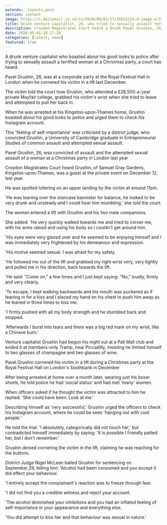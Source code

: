 ```yaml
---
extends: _layouts.post
section: content
image: https://i.dailymail.co.uk/1s/2020/09/01/17/32653324-0-image-a-5_1598978470131.jpg 
title: Drunk venture capitalist, 26, who tried to sexually assault terrified woman at Christmas party 
description: Croydon Magistrates Court heard a drunk Pavel Grushin, 26, cornered a terrified married woman in a lift during a Christmas party at the Royal Festival Hall in London last December. 
date: 2020-09-01-18-17-28 
categories: [latest, news] 
featured: true 
--- 
```

A drunk venture capitalist who boasted about his good looks to police after trying to sexually assault a terrified woman at a Christmas party, a court has heard.

Pavel Grushin, 26, was at a corporate party at the Royal Festival Hall in London when he cornered his victim in a lift last December.

The victim told the court how Grushin, who attended a £26,500-a-year private Mayfair college, grabbed his victim's wrist when she tried to leave and attempted to pull her back in.

When he was arrested at his Kingston-upon-Thames home, Grushin boasted about his good looks to police and urged them to check his Instagram account.   

This 'feeling of self-importance' was criticised by a district judge, who convicted Grushin, a University of Cambridge graduate in Entrepreneurial Studies of common assault and attempted sexual assault.

Pavel Grushin, 26, wsa convicted of assault and the attempted sexual assault of a woman at a Christmas party in London last year

Croydon Magistrates Court heard Grushin, of Samuel Gray Gardens, Kingston-upon-Thames, was a guest at the private event on December 12, last year.

He was spotted loitering on an upper landing by the victim at around 11pm.

'He was leaning over the staircase bannister for balance, he looked to be very drunk and unsteady and I could hear him mumbling,' she told the court.

The woman entered a lift with Grushin and his two male companions. 

She added: 'He very quickly walked towards me and tried to corner me, with his arms raised and using his body so I couldn't get around him.

'His eyes were very glazed over and he seemed to be enjoying himself and I was immediately very frightened by his demeanour and expression.

'His motive seemed sexual. I was afraid for my safety.

'He followed me out of the lift and grabbed my right wrist very, very tightly and pulled me in his direction, back towards the lift.

'He said: "Come on," a few times and I just kept saying: "No," loudly, firmly and very clearly.

'To escape, I kept walking backwards and his mouth was puckered as if leaning in for a kiss and I placed my hand on his chest to push him away as he leaned in three times to kiss me.

'I firmly pushed with all my body strength and he stumbled back and stopped.

'Afterwards I burst into tears and there was a big red mark on my wrist, like a Chinese burn.'

Venture capitalist Grushin had begun his night out at a Pall Mall club and ended it at members-only Tramp, near Piccadilly, insisting he limited himself to two glasses of champagne and two glasses of wine.

Pavel Grushin cornered his victim in a lift during a Christmas party at the Royal Festival Hall on London's Southbank in December

After being arrested at home over a month later, wearing just his boxer shorts, he told police he had 'social status' and had met 'many' women.

When officers asked if he thought the victim was attracted to him he replied: 'She could have been. Look at me.'

Describing himself as 'very successful,' Grushin urged the officers to check his Instagram account, where he could be seen 'hanging out with cool people.'

He told the trial: 'I absolutely, categorically did not touch her,' but contradicted himself immediately by saying: 'It is possible I friendly patted her, but I don't remember.'

Grushin denied cornering the victim in the lift, claiming he was reaching for the buttons.

District Judge Nigel McLean bailed Grushin for sentencing on September,29, telling him: 'Alcohol had been consumed and you accept it did effect your behaviour.

'I entirely accept the complainant's reaction was to freeze through fear.

'I did not find you a credible witness and reject your account.

'The alcohol diminished your inhibitions and you had an inflated feeling of self-importance in your appearance and everything else.

'You did attempt to kiss her and that behaviour was sexual in nature.'

